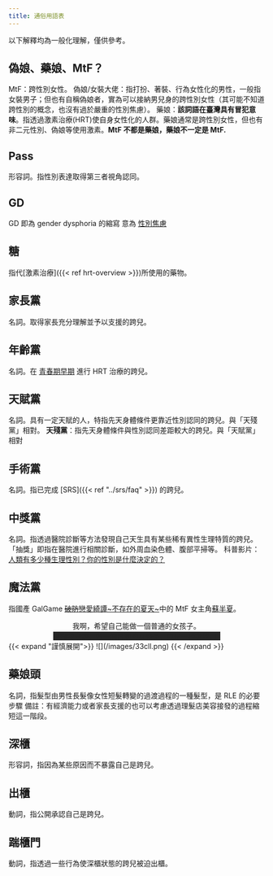 ```yaml
---
title: 通俗用語表
---
```

<style>
.heimu,
.heimu rt {
 background-color:#252525;
}
span.heimu a.external,
span.heimu a.external:visited,
span.heimu a.extiw,
span.heimu a.extiw:visited {
 color:#252525
}
.heimu,
.heimu a,
a .heimu,
.heimu a.new {
 color:#252525;
 text-shadow:none;
}
body:not(.heimu_toggle_on) .heimu:hover,
body:not(.heimu_toggle_on) .heimu:active,
body:not(.heimu_toggle_on) .heimu.off {
 transition:color .13s linear;
 color:white
}
body:not(.heimu_toggle_on) .heimu:hover a,
body:not(.heimu_toggle_on) a:hover .heimu,
body:not(.heimu_toggle_on) .heimu.off a,
body:not(.heimu_toggle_on) a:hover .heimu.off {
 transition:color .13s linear;
 color:lightblue
}
body:not(.heimu_toggle_on) .heimu.off .new,
body:not(.heimu_toggle_on) .heimu.off .new:hover,
body:not(.heimu_toggle_on) .new:hover .heimu.off,
body:not(.heimu_toggle_on) .heimu:hover .new {
 transition:color .13s linear;
 color:#FCC
}
</style>

以下解釋均為一般化理解，僅供參考。

## 偽娘、藥娘、MtF？

MtF：跨性別女性。
偽娘/女裝大佬：指打扮、著裝、行為女性化的男性，一般指女裝男子；但也有自稱偽娘者，實為可以接納男兒身的跨性別女性（其可能不知道跨性別的概念，也沒有過於嚴重的性別焦慮）。
藥娘：**該詞語在臺灣具有冒犯意味**。指透過激素治療(HRT)使自身女性化的人群。藥娘通常是跨性別女性，但也有非二元性別、偽娘等使用激素。**MtF 不都是藥娘，藥娘不一定是 MtF.**

## Pass

形容詞。指性別表達取得第三者視角認同。

## GD

GD 即為 gender dysphoria 的縮寫
意為 [性別焦慮](https://zh.wikipedia.org/zh-cn/性別不安)

## 糖

指代[激素治療]({{< ref hrt-overview >}})所使用的藥物。

## 家長黨

名詞。取得家長充分理解並予以支援的跨兒。

## 年齡黨

名詞。在 [青春期早期](https://zh.wikipedia.org/zh-cn/青春期#階段) 進行 HRT 治療的跨兒。

## 天賦黨

名詞。具有一定天賦的人，特指先天身體條件更靠近性別認同的跨兒。與「天殘黨」相對。
**天殘黨**：指先天身體條件與性別認同差距較大的跨兒。與「天賦黨」相對

## 手術黨

名詞。指已完成 [SRS]({{< ref "../srs/faq" >}}) 的跨兒。

## 中獎黨

名詞。指透過醫院診斷等方法發現自己天生具有某些稀有異性生理特質的跨兒。
「抽獎」即指在醫院進行相關診斷，如外周血染色體、腹部平掃等。
科普影片：[人類有多少種生理性別？你的性別是什麼決定的？](https://www.bilibili.com/video/BV1bZ4y1c7eh/)

## 魔法黨

指國產 GalGame [<del>破防</del>戀愛綺譚~不存在的夏天~](https://zh.moegirl.org.cn/%E6%81%8B%E7%88%B1%E7%BB%AE%E8%B0%AD)中的 MtF 女主角[蘇半夏](https://zh.moegirl.org.cn/%E8%8B%8F%E5%8D%8A%E5%A4%8F)。

<center>我啊，希望自己能做一個普通的女孩子。<br><span title="你知道的太多了" class="heimu">「對我來說，做一個普通的女孩子，只是一種奢望。」</span></center>
{{< expand "謹慎展開">}}
![](/images/33cll.png)
{{< /expand >}}

## 藥娘頭

名詞，指髮型由男性長髮像女性短髮轉變的過渡過程的一種髮型，是 RLE 的必要步驟
備註：有經濟能力或者家長支援的也可以考慮透過理髮店美容接發的過程縮短這一階段。

## 深櫃

形容詞，指因為某些原因而不暴露自己是跨兒。

## 出櫃

動詞，指公開承認自己是跨兒。

## 踹櫃門

動詞，指透過一些行為使深櫃狀態的跨兒被迫出櫃。
